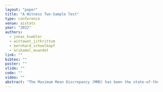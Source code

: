 ```yaml
---
layout: "paper"
title: "A Witness Two-Sample Test"
type: conference
venue: aistats
year: "2022"
authors:
  - jonas_kuebler
  - wittawat_jitkrittum
  - bernhard_schoelkopf
  - krikamol_muandet
link: ""
bibtex: ""
poster: ""
slide: ""
code: ""
video: ""
abstract: "The Maximum Mean Discrepancy (MMD) has been the state-of-the-art nonparametric test for tackling the two-sample problem. Its statistic is given by the difference in expectations of the witness function, a real-valued function defined as a weighted sum of kernel evaluations on a set of basis points. Typically the kernel is optimized on a training set, and hypothesis testing is performed on a separate test set to avoid overfitting (i.e., control type-I error). That is, the test set is used to simultaneously estimate the expectations and define the basis points, while the training set only serves to select the kernel and is discarded. In this work, we propose to use the training data to also define the weights and the basis points for better data efficiency. We show that 1) the new test is consistent and has a well-controlled type-I error; 2) the optimal witness function is given by a precision-weighted mean in the reproducing kernel Hilbert space associated with the kernel; and 3) the test power of the proposed test is comparable or exceeds that of the MMD and other modern tests, as verified empirically on challenging synthetic and real problems (e.g., Higgs data)."
---
```


